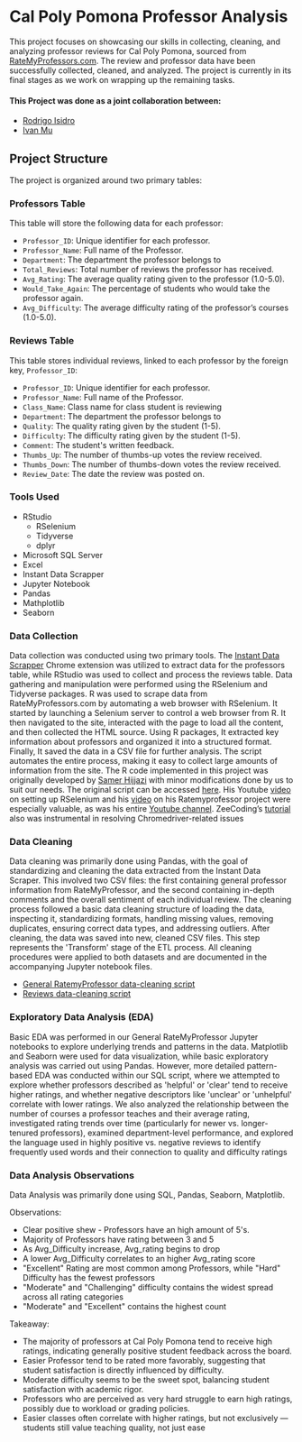 # Cal Poly Pomona Professor Analysis
This project focuses on showcasing our skills in collecting, cleaning, and analyzing professor reviews for Cal Poly Pomona, sourced from [RateMyProfessors.com](https://www.ratemyprofessors.com/school/13914). The review and professor data have been successfully collected, cleaned, and analyzed. The project is currently in its final stages as we work on wrapping up the remaining tasks.

#### This Project was done as a joint collaboration between:  
- [Rodrigo Isidro](https://github.com/Rodgeroger) 
- [Ivan Mu](https://github.com/ivanmu-1)
## Project Structure

The project is organized around two primary tables:

### Professors Table

This table will store the following data for each professor:

* ```Professor_ID```: Unique identifier for each professor.
* ```Professor_Name```: Full name of the Professor.
* ```Department```: The department the professor belongs to
* ```Total_Reviews```: Total number of reviews the professor has received.
* ```Avg_Rating```: The average quality rating given to the professor (1.0-5.0).
* ```Would_Take_Again```: The percentage of students who would take the professor again.
* ```Avg_Difficulty```: The average difficulty rating of the professor’s courses (1.0-5.0).

### Reviews Table

This table stores individual reviews, linked to each professor by the foreign key, ```Professor_ID```:

* ```Professor_ID```: Unique identifier for each professor.
* ```Professor_Name```: Full name of the Professor.
* ```Class_Name```: Class name for class student is reviewing
* ```Department```: The department the professor belongs to
* ```Quality```: The quality rating given by the student (1-5).
* ```Difficulty```: The difficulty rating given by the student (1-5).
* ```Comment```: The student's written feedback.
* ```Thumbs_Up```: The number of thumbs-up votes the review received.
* ```Thumbs_Down```: The number of thumbs-down votes the review received.
* ```Review_Date```: The date the review was posted on.

### Tools Used

* RStudio
  - RSelenium
  - Tidyverse
  - dplyr
* Microsoft SQL Server
* Excel
* Instant Data Scrapper
* Jupyter Notebook
* Pandas
* Mathplotlib
* Seaborn

### Data Collection

Data collection was conducted using two primary tools. The [Instant Data Scrapper](https://chromewebstore.google.com/detail/instant-data-scraper/ofaokhiedipichpaobibbnahnkdoiiah?hl=en-US) Chrome extension was utilized to extract data for the professors table, while RStudio was used to collect and process the reviews table. Data gathering and manipulation were performed using the RSelenium and Tidyverse packages. R was used to scrape data from RateMyProfessors.com by automating a web browser with RSelenium. It started by launching a Selenium server to control a web browser from R. It then navigated to the site, interacted with the page to load all the content, and then collected the HTML source. Using R packages, It extracted key information about professors and organized it into a structured format. Finally, It saved the data in a CSV file for further analysis. The script automates the entire process, making it easy to collect large amounts of information from the site. The R code implemented in this project was originally developed by [Samer Hijjazi](https://github.com/ggSamoora) with minor modifications done by us to suit our needs. The original script can be accessed [here](https://github.com/ggSamoora/TutorialsBySamoora/blob/3cacfc7b902e8c81dd628789dc7a1100c6eb16c8/rate_my_professor_script.Rmd). His Youtube [video](https://youtu.be/GnpJujF9dBw?si=khNkvGcjxOh9AwGQ) on setting up RSelenium and his [video](https://youtu.be/mWUOdV2nMOk?si=KhwTLVmnJaj4qtVP) on his Ratemyprofessor project were especially valuable, as was his entire [Youtube channel](https://www.youtube.com/@SamerHijjazi/featured). ZeeCoding’s [tutorial](https://www.youtube.com/watch?v=Bpd04FH9ycs&ab_channel=ZeeCoding) also was instrumental in resolving Chromedriver-related issues

### Data Cleaning

Data cleaning was primarily done using Pandas, with the goal of standardizing and cleaning the data extracted from the Instant Data Scraper. This involved two CSV files: the first containing general professor information from RateMyProfessor, and the second containing in-depth comments and the overall sentiment of each individual review. The cleaning process followed a basic data cleaning structure of loading the data, inspecting it, standardizing formats, handling missing values, removing duplicates, ensuring correct data types, and addressing outliers. After cleaning, the data was saved into new, cleaned CSV files. This step represents the 'Transform' stage of the ETL process. All cleaning procedures were applied to both datasets and are documented in the accompanying Jupyter notebook files. 
- [General RatemyProfessor data-cleaning script]()
- [Reviews data-cleaning script]()

### Exploratory Data Analysis (EDA)

Basic EDA was performed in our General RateMyProfessor Jupyter notebooks to explore underlying trends and patterns in the data. Matplotlib and Seaborn were used for data visualization, while basic exploratory analysis was carried out using Pandas. However, more detailed pattern-based EDA was conducted within our SQL script, where we attempted to explore whether professors described as 'helpful' or 'clear' tend to receive higher ratings, and whether negative descriptors like 'unclear' or 'unhelpful' correlate with lower ratings. We also analyzed the relationship between the number of courses a professor teaches and their average rating, investigated rating trends over time (particularly for newer vs. longer-tenured professors), examined department-level performance, and explored the language used in highly positive vs. negative reviews to identify frequently used words and their connection to quality and difficulty ratings

### Data Analysis Observations 

Data Analysis was primarily done using SQL, Pandas, Seaborn, Matplotlib.

Observations:

  - Clear positive shew - Professors have an high amount of 5's.
  - Majority of Professors have rating between 3 and 5
  - As Avg_Difficulty increase, Avg_rating begins to drop
  - A lower Avg_Difficulty correlates to an higher Avg_rating score
  - "Excellent" Rating are most common among Professors, while "Hard" Difficulty has the fewest professors
  - "Moderate" and "Challenging" difficulty contains the widest spread across all rating categories
  - "Moderate" and "Excellent" contains the highest count

Takeaway:

  - The majority of professors at Cal Poly Pomona tend to receive high ratings, indicating generally positive student feedback across the board.
  - Easier Professor tend to be rated more favorably, suggesting that student satisfaction is directly influenced by difficulty.
  - Moderate difficulty seems to be the sweet spot, balancing student satisfaction with academic rigor.
  - Professors who are perceived as very hard struggle to earn high ratings, possibly due to workload or grading policies.
  - Easier classes often correlate with higher ratings, but not exclusively — students still value teaching quality, not just ease

